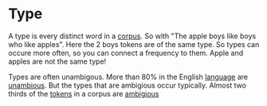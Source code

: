 # Type
A type is every distinct word in a [corpus](Data/Corpus.md). So with "The apple boys like boys who like apples". Here the 2 boys tokens are of the same type. So types can occure more often, so you can connect a frequency to them. Apple and apples are not the same type! 

Types are often unambigous. More than 80% in the English [language](Languages/Languages.md) are [unambious](Languages/Ambiguity.md). But the types that are ambigious occur typically. Almost two thirds of the [tokens](Data/Token.md) in a corpus are [ambigious](Languages/Ambiguity.md)